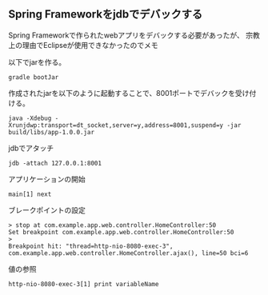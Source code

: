 Spring Frameworkをjdbでデバックする
-------------------------------------------

Spring Frameworkで作られたwebアプリをデバックする必要があったが、
宗教上の理由でEclipseが使用できなかったのでメモ


以下でjarを作る。  

```
gradle bootJar
```

作成されたjarを以下のように起動することで、8001ポートでデバックを受け付ける。  

```
java -Xdebug -Xrunjdwp:transport=dt_socket,server=y,address=8001,suspend=y -jar build/libs/app-1.0.0.jar
```

jdbでアタッチ  

```
jdb -attach 127.0.0.1:8001
```


アプリケーションの開始  

```
main[1] next
```

ブレークポイントの設定  

```
> stop at com.example.app.web.controller.HomeController:50
Set breakpoint com.example.app.web.controller.HomeController:50
>
Breakpoint hit: "thread=http-nio-8080-exec-3", com.example.app.web.controller.HomeController.ajax(), line=50 bci=6
```


値の参照  

```
http-nio-8080-exec-3[1] print variableName
```

